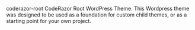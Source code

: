 coderazor-root
CodeRazor Root WordPress Theme. This Wordpress theme was designed to be used as a foundation for custom child themes, or as a starting point for your own project.